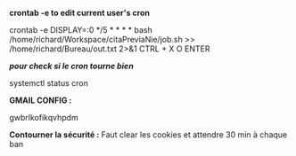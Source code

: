 **crontab -e to edit current user's cron**

crontab -e
DISPLAY=:0
*/5 * * * * bash /home/richard/Workspace/citaPreviaNie/job.sh >> /home/richard/Bureau/out.txt  2>&1
CTRL + X
O
ENTER

***pour check si le cron tourne bien*** 

systemctl status cron

**GMAIL CONFIG :**

gwbrlkofikqvhpdm

**Contourner la sécurité :**
Faut clear les cookies et attendre 30 min à chaque ban

